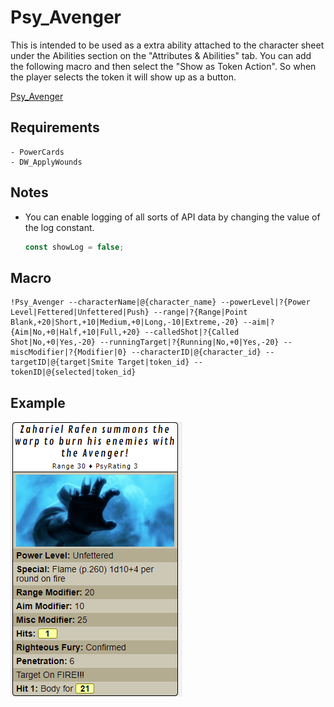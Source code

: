 # Psy_Avenger

This is intended to be used as a extra ability attached to the character sheet under the Abilities section on the "Attributes & Abilities" tab.  You can add the following macro and then select the "Show as Token Action".   So when the player selects the token it will show up as a button.

[Psy_Avenger](../scripts/PsychicPowers/Psy_Avenger.js)

## Requirements

    - PowerCards
    - DW_ApplyWounds

## Notes

* You can enable logging of all sorts of API data by changing the value of the log constant.

    ```javascript
    const showLog = false;
    ```

## Macro

```
!Psy_Avenger --characterName|@{character_name} --powerLevel|?{Power Level|Fettered|Unfettered|Push} --range|?{Range|Point Blank,+20|Short,+10|Medium,+0|Long,-10|Extreme,-20} --aim|?{Aim|No,+0|Half,+10|Full,+20} --calledShot|?{Called Shot|No,+0|Yes,-20} --runningTarget|?{Running|No,+0|Yes,-20} --miscModifier|?{Modifier|0} --characterID|@{character_id} --targetID|@{target|Smite Target|token_id} --tokenID|@{selected|token_id}
```

## Example 

![Avenger](./images/Avenger.png)